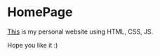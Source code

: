 # HomePage
[This](https://adityak-21.github.io/My_Homepage/) is my personal website using HTML, CSS, JS.

Hope you like it   :)
